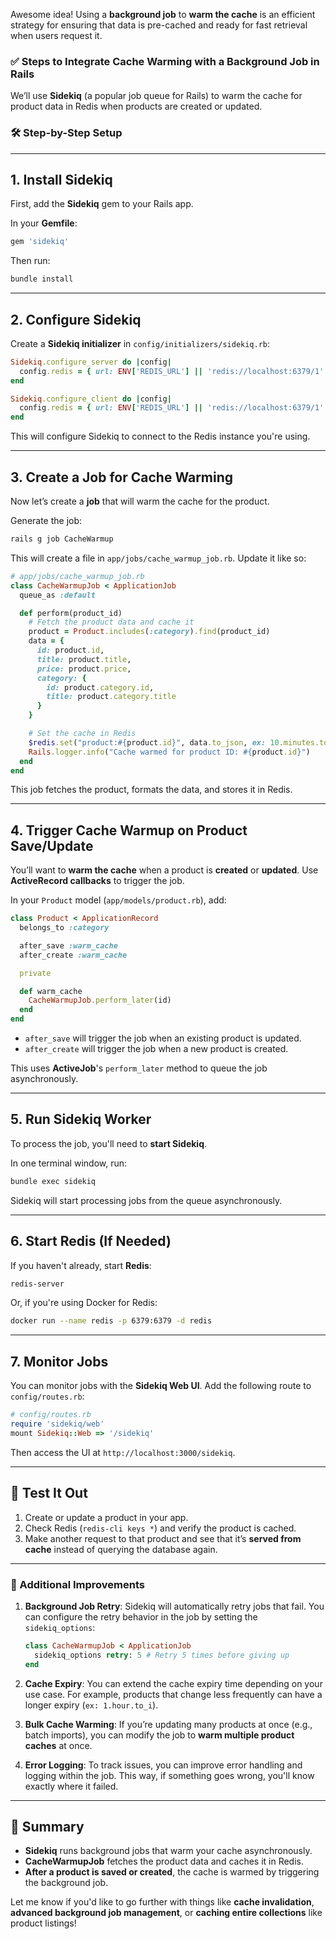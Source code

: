 Awesome idea! Using a **background job** to **warm the cache** is an efficient strategy for ensuring that data is pre-cached and ready for fast retrieval when users request it.

### ✅ Steps to Integrate Cache Warming with a Background Job in Rails

We’ll use **Sidekiq** (a popular job queue for Rails) to warm the cache for product data in Redis when products are created or updated.

### 🛠️ Step-by-Step Setup

---

## 1. **Install Sidekiq**

First, add the **Sidekiq** gem to your Rails app.

In your **Gemfile**:

```ruby
gem 'sidekiq'
```

Then run:

```bash
bundle install
```

---

## 2. **Configure Sidekiq**

Create a **Sidekiq initializer** in `config/initializers/sidekiq.rb`:

```ruby
Sidekiq.configure_server do |config|
  config.redis = { url: ENV['REDIS_URL'] || 'redis://localhost:6379/1' }
end

Sidekiq.configure_client do |config|
  config.redis = { url: ENV['REDIS_URL'] || 'redis://localhost:6379/1' }
end
```

This will configure Sidekiq to connect to the Redis instance you're using.

---

## 3. **Create a Job for Cache Warming**

Now let’s create a **job** that will warm the cache for the product.

Generate the job:

```bash
rails g job CacheWarmup
```

This will create a file in `app/jobs/cache_warmup_job.rb`. Update it like so:

```ruby
# app/jobs/cache_warmup_job.rb
class CacheWarmupJob < ApplicationJob
  queue_as :default

  def perform(product_id)
    # Fetch the product data and cache it
    product = Product.includes(:category).find(product_id)
    data = {
      id: product.id,
      title: product.title,
      price: product.price,
      category: {
        id: product.category.id,
        title: product.category.title
      }
    }

    # Set the cache in Redis
    $redis.set("product:#{product.id}", data.to_json, ex: 10.minutes.to_i)
    Rails.logger.info("Cache warmed for product ID: #{product.id}")
  end
end
```

This job fetches the product, formats the data, and stores it in Redis.

---

## 4. **Trigger Cache Warmup on Product Save/Update**

You’ll want to **warm the cache** when a product is **created** or **updated**. Use **ActiveRecord callbacks** to trigger the job.

In your `Product` model (`app/models/product.rb`), add:

```ruby
class Product < ApplicationRecord
  belongs_to :category

  after_save :warm_cache
  after_create :warm_cache

  private

  def warm_cache
    CacheWarmupJob.perform_later(id)
  end
end
```

- `after_save` will trigger the job when an existing product is updated.
- `after_create` will trigger the job when a new product is created.

This uses **ActiveJob**'s `perform_later` method to queue the job asynchronously.

---

## 5. **Run Sidekiq Worker**

To process the job, you'll need to **start Sidekiq**.

In one terminal window, run:

```bash
bundle exec sidekiq
```

Sidekiq will start processing jobs from the queue asynchronously.

---

## 6. **Start Redis (If Needed)**

If you haven't already, start **Redis**:

```bash
redis-server
```

Or, if you're using Docker for Redis:

```bash
docker run --name redis -p 6379:6379 -d redis
```

---

## 7. **Monitor Jobs**

You can monitor jobs with the **Sidekiq Web UI**. Add the following route to `config/routes.rb`:

```ruby
# config/routes.rb
require 'sidekiq/web'
mount Sidekiq::Web => '/sidekiq'
```

Then access the UI at `http://localhost:3000/sidekiq`.

---

## 🧪 Test It Out

1. Create or update a product in your app.
2. Check Redis (`redis-cli keys *`) and verify the product is cached.
3. Make another request to that product and see that it’s **served from cache** instead of querying the database again.

---

### 🔧 Additional Improvements

1. **Background Job Retry**: Sidekiq will automatically retry jobs that fail. You can configure the retry behavior in the job by setting the `sidekiq_options`:

    ```ruby
    class CacheWarmupJob < ApplicationJob
      sidekiq_options retry: 5 # Retry 5 times before giving up
    end
    ```

2. **Cache Expiry**: You can extend the cache expiry time depending on your use case. For example, products that change less frequently can have a longer expiry (`ex: 1.hour.to_i`).

3. **Bulk Cache Warming**: If you’re updating many products at once (e.g., batch imports), you can modify the job to **warm multiple product caches** at once.

4. **Error Logging**: To track issues, you can improve error handling and logging within the job. This way, if something goes wrong, you'll know exactly where it failed.

---

## 🎯 Summary

- **Sidekiq** runs background jobs that warm your cache asynchronously.
- **CacheWarmupJob** fetches the product data and caches it in Redis.
- **After a product is saved or created**, the cache is warmed by triggering the background job.

Let me know if you'd like to go further with things like **cache invalidation**, **advanced background job management**, or **caching entire collections** like product listings!